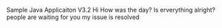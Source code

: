 
Sample Java Applicaiton V3.2
Hi How was the day?
Is erverything alright?
people are waiting for you
my issue is resolved
